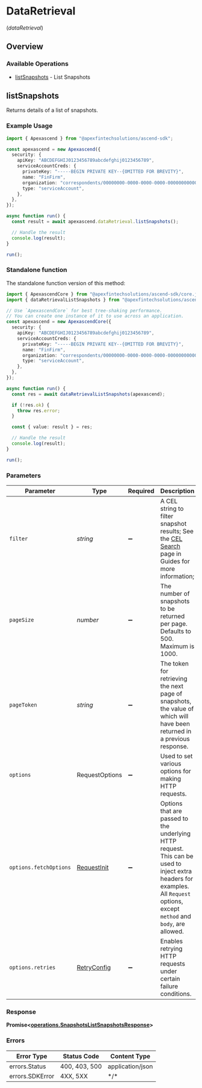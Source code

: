 # DataRetrieval
(*dataRetrieval*)

## Overview

### Available Operations

* [listSnapshots](#listsnapshots) - List Snapshots

## listSnapshots

Returns details of a list of snapshots.

### Example Usage

```typescript
import { Apexascend } from "@apexfintechsolutions/ascend-sdk";

const apexascend = new Apexascend({
  security: {
    apiKey: "ABCDEFGHIJ0123456789abcdefghij0123456789",
    serviceAccountCreds: {
      privateKey: "-----BEGIN PRIVATE KEY--{OMITTED FOR BREVITY}",
      name: "FinFirm",
      organization: "correspondents/00000000-0000-0000-0000-000000000000",
      type: "serviceAccount",
    },
  },
});

async function run() {
  const result = await apexascend.dataRetrieval.listSnapshots();

  // Handle the result
  console.log(result);
}

run();
```

### Standalone function

The standalone function version of this method:

```typescript
import { ApexascendCore } from "@apexfintechsolutions/ascend-sdk/core.js";
import { dataRetrievalListSnapshots } from "@apexfintechsolutions/ascend-sdk/funcs/dataRetrievalListSnapshots.js";

// Use `ApexascendCore` for best tree-shaking performance.
// You can create one instance of it to use across an application.
const apexascend = new ApexascendCore({
  security: {
    apiKey: "ABCDEFGHIJ0123456789abcdefghij0123456789",
    serviceAccountCreds: {
      privateKey: "-----BEGIN PRIVATE KEY--{OMITTED FOR BREVITY}",
      name: "FinFirm",
      organization: "correspondents/00000000-0000-0000-0000-000000000000",
      type: "serviceAccount",
    },
  },
});

async function run() {
  const res = await dataRetrievalListSnapshots(apexascend);

  if (!res.ok) {
    throw res.error;
  }

  const { value: result } = res;

  // Handle the result
  console.log(result);
}

run();
```

### Parameters

| Parameter                                                                                                                                                                      | Type                                                                                                                                                                           | Required                                                                                                                                                                       | Description                                                                                                                                                                    | Example                                                                                                                                                                        |
| ------------------------------------------------------------------------------------------------------------------------------------------------------------------------------ | ------------------------------------------------------------------------------------------------------------------------------------------------------------------------------ | ------------------------------------------------------------------------------------------------------------------------------------------------------------------------------ | ------------------------------------------------------------------------------------------------------------------------------------------------------------------------------ | ------------------------------------------------------------------------------------------------------------------------------------------------------------------------------ |
| `filter`                                                                                                                                                                       | *string*                                                                                                                                                                       | :heavy_minus_sign:                                                                                                                                                             | A CEL string to filter snapshot results; See the [CEL Search](https://developer.apexclearing.com/apex-fintech-solutions/docs/cel-search) page in Guides for more information;  | [object Object]                                                                                                                                                                |
| `pageSize`                                                                                                                                                                     | *number*                                                                                                                                                                       | :heavy_minus_sign:                                                                                                                                                             | The number of snapshots to be returned per page. Defaults to 500. Maximum is 1000.                                                                                             | [object Object]                                                                                                                                                                |
| `pageToken`                                                                                                                                                                    | *string*                                                                                                                                                                       | :heavy_minus_sign:                                                                                                                                                             | The token for retrieving the next page of snapshots, the value of which will have been returned in a previous response.                                                        | [object Object]                                                                                                                                                                |
| `options`                                                                                                                                                                      | RequestOptions                                                                                                                                                                 | :heavy_minus_sign:                                                                                                                                                             | Used to set various options for making HTTP requests.                                                                                                                          |                                                                                                                                                                                |
| `options.fetchOptions`                                                                                                                                                         | [RequestInit](https://developer.mozilla.org/en-US/docs/Web/API/Request/Request#options)                                                                                        | :heavy_minus_sign:                                                                                                                                                             | Options that are passed to the underlying HTTP request. This can be used to inject extra headers for examples. All `Request` options, except `method` and `body`, are allowed. |                                                                                                                                                                                |
| `options.retries`                                                                                                                                                              | [RetryConfig](../../lib/utils/retryconfig.md)                                                                                                                                  | :heavy_minus_sign:                                                                                                                                                             | Enables retrying HTTP requests under certain failure conditions.                                                                                                               |                                                                                                                                                                                |

### Response

**Promise\<[operations.SnapshotsListSnapshotsResponse](../../models/operations/snapshotslistsnapshotsresponse.md)\>**

### Errors

| Error Type       | Status Code      | Content Type     |
| ---------------- | ---------------- | ---------------- |
| errors.Status    | 400, 403, 500    | application/json |
| errors.SDKError  | 4XX, 5XX         | \*/\*            |